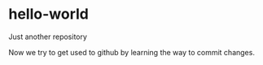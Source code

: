 # hello-world

Just another repository

Now we try to get used to github by learning the way to commit changes.
